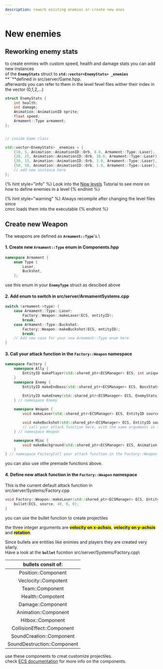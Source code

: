 ```yaml
---
description: rework existing enemies or create new ones
---
```


# New enemies

## Reworking enemy stats

to create enmies with custom speed, health and damage stats you can add new instances \
of the **`EnemyStats`** struct to **`std::vector<EnemyStats> _enemies`**\
**``**defined in src/server/Game.hpp.\
afterwards you can refer to them in the level fevel files wither their index in the vector (0,1,2,...)

```cpp
struct EnemyStats {
    int health;
    int damage;
    Animation::AnimationID sprite;
    float speed;
    Armament::Type armament;
};


// inside Game class

std::vector<EnemyStats> _enemies = {
    {10, 5, Animation::AnimationID::Orb, 8.0, Armament::Type::Laser},
    {20, 25, Animation::AnimationID::Orb, 10.0, Armament::Type::Laser},
    {30, 15, Animation::AnimationID::Orb, 3.0, Armament::Type::Laser},
    {50, 50, Animation::AnimationID::Orb, 1.0, Armament::Type::Laser},
    // add new instance here
};
```

{% hint style="info" %}
Look into the [New levels](../new-levels.md#content-of-a-level-file) Tutorial to see more on how to define enemies in a level
{% endhint %}

{% hint style="warning" %}
Always recompile after changing the level files since\
cmrc loads them into the executable
{% endhint %}



## Create new Weapon

The weapons are defined as **`Armament::Type`**'s.\


#### &#x20;   1. Create new **`Armament::Type`** enum in **Components.hpp**

```cpp
namespace Armament {
    enum Type {
        Laser,
        Buckshot,
    };
```

use this enum in your **`EnemyType`** struct as descibed above

#### &#x20;   2. Add enum to switch in  src/server/ArmamentSystems.cpp

```cpp
switch (armament->type) {
    case Armament::Type::Laser:
        Factory::Weapon::makeLaser(ECS, entityID);
        break;
    case Armament::Type::Buckshot:
        Factory::Weapon::makeBuckshot(ECS, entityID);
        break;
    // Add new case for your new Armament::Type enum here
}

```

#### &#x20;   3. Call your attack function in the **`Factory::Weapon`** namespace

```cpp
namespace Factory {
    namespace Ally {
        EntityID makePlayer(std::shared_ptr<ECSManager> ECS, int uniqueID);
    }
    namespace Enemy {
        EntityID makeEndboss(std::shared_ptr<ECSManager> ECS, BossStats stats);

        EntityID makeEnemy(std::shared_ptr<ECSManager> ECS, EnemyStats stats);
    } // namespace Enemy
    
    namespace Weapon {
        void makeLaser(std::shared_ptr<ECSManager> ECS, EntityID source);

        void makeBuckshot(std::shared_ptr<ECSManager> ECS, EntityID source);
        // call your attack function here, with the same arguments as the ones above
    } // namespace Weapon

    namespace Misc {
        void makeBackground(std::shared_ptr<ECSManager> ECS, Animation::AnimationID bgID);
    }
} // namespace FactoryCall your attack function in the Factory::Weapon namespace
```

you can also use othe premade functions above.

#### &#x20;   4. Define new attack function in the **`Factory::Weapon`** namespace

This is the current default attack function in src/server/Systems/Factory.cpp

```cpp
void Factory::Weapon::makeLaser(std::shared_ptr<ECSManager> ECS, EntityID source) {
    bullet(ECS, source, 40, 0, 0);
}
```

you can use the bullet function to create projectiles

the three integer arguments are <mark style="color:blue;">**velocity on x-achsis**</mark>, <mark style="color:blue;">**velocity on y-achsis**</mark> and <mark style="color:blue;">**rotation**</mark>.

Since bullets are entities like enimies and players they are created very silarly.\
Have a look at the **`bullet`** fucntion src/server/Systems/Factory.cpp\


|      bullets consit of:     |
| :-------------------------: |
|     Position::Component     |
|     Veclocity::Compotent    |
|       Team::Component       |
|      Health::Compotent      |
|      Damage::Component      |
|     Animation::Component    |
|      Hitbox::Component      |
|  CollisionEffect::Component |
|   SoundCreation::Component  |
| SoundDestruction::Component |

&#x20;use these components to creat customize projectiles.\
check [ECS documentation](../../dev-documentation/ecs-documentaion.md) for more info on the components.
